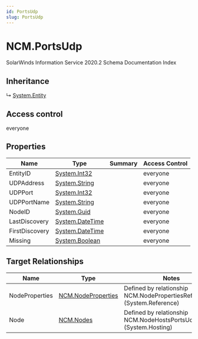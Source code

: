 ```yaml
---
id: PortsUdp
slug: PortsUdp
---
```


# NCM.PortsUdp

SolarWinds Information Service 2020.2 Schema Documentation Index

## Inheritance

↳ [System.Entity](./../System/Entity)

## Access control

everyone

## Properties

| Name | Type | Summary | Access Control |
| ------ | ------ | ------ | ------ |
| EntityID | [System.Int32](https://docs.microsoft.com/en-us/dotnet/api/system.int32) |  | everyone |
| UDPAddress | [System.String](https://docs.microsoft.com/en-us/dotnet/api/system.string) |  | everyone |
| UDPPort | [System.Int32](https://docs.microsoft.com/en-us/dotnet/api/system.int32) |  | everyone |
| UDPPortName | [System.String](https://docs.microsoft.com/en-us/dotnet/api/system.string) |  | everyone |
| NodeID | [System.Guid](https://docs.microsoft.com/en-us/dotnet/api/system.guid) |  | everyone |
| LastDiscovery | [System.DateTime](https://docs.microsoft.com/en-us/dotnet/api/system.datetime) |  | everyone |
| FirstDiscovery | [System.DateTime](https://docs.microsoft.com/en-us/dotnet/api/system.datetime) |  | everyone |
| Missing | [System.Boolean](https://docs.microsoft.com/en-us/dotnet/api/system.boolean) |  | everyone |

## Target Relationships

| Name | Type | Notes |
| ------ | ------ | ------ |
| NodeProperties | [NCM.NodeProperties](./../NCM/NodeProperties) | Defined by relationship NCM.NodePropertiesRefPortsUdp (System.Reference) |
| Node | [NCM.Nodes](./../NCM/Nodes) | Defined by relationship NCM.NodeHostsPortsUdp (System.Hosting) |


